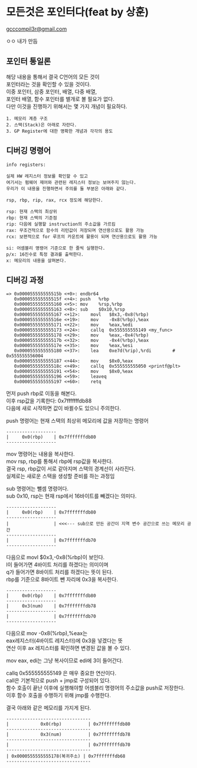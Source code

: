 # 모든것은 포인터다(feat by 상훈)
gcccompil3r@gmail.com  

ㅇㅇ 내가 만듬  

## 포인터 통일론
해당 내용을 통해서 결국 C언어의 모든 것이  
포인터라는 것을 확인할 수 있을 것이다.  
이중 포인터, 삼중 포인터, 배열, 다중 배열,  
포인터 배열, 함수 포인터를 별개로 볼 필요가 없다.  
다만 이것을 진행하기 위해서는 몇 가지 개념이 필요하다.  

```make
1. 메모리 계층 구조
2. 스택(Stack)은 아래로 자란다.
3. GP Register에 대한 명확한 개념과 각각의 용도
```

## 디버깅 명령어
```make
info registers:

실제 HW 레지스터 정보를 확인할 수 있고
여기서는 펌웨어 제어와 관련된 레지스터 정보는 보여주지 않는다.
우리가 이 내용을 진행하면서 주의를 둘 부분은 아래와 같다.

rsp, rbp, rip, rax, rcx 정도에 해당한다.

rsp: 현재 스택의 최상위
rbp: 현재 스택의 기준점
rip: 다음에 실행할 instruction의 주소값을 가르킴
rax: 무조건적으로 함수의 리턴값이 저장되며 연산용으로도 활용 가능
rcx: 보편적으로 for 루프의 카운트에 활용이 되며 연산용으로도 활용 가능

si: 어셈블리 명령어 기준으로 한 줄씩 실행한다.  
p/x: 16진수로 특정 결과를 출력한다.  
x: 메모리의 내용을 살펴본다.  
```

## 디버깅 과정
```make
=> 0x000055555555515b <+0>:	endbr64 
   0x000055555555515f <+4>:	push   %rbp
   0x0000555555555160 <+5>:	mov    %rsp,%rbp
   0x0000555555555163 <+8>:	sub    $0x10,%rsp
   0x0000555555555167 <+12>:	movl   $0x3,-0x8(%rbp)
   0x000055555555516e <+19>:	mov    -0x8(%rbp),%eax
   0x0000555555555171 <+22>:	mov    %eax,%edi
   0x0000555555555173 <+24>:	callq  0x555555555149 <my_func>
   0x0000555555555178 <+29>:	mov    %eax,-0x4(%rbp)
   0x000055555555517b <+32>:	mov    -0x4(%rbp),%eax
   0x000055555555517e <+35>:	mov    %eax,%esi
   0x0000555555555180 <+37>:	lea    0xe7d(%rip),%rdi        # 0x555555556004
   0x0000555555555187 <+44>:	mov    $0x0,%eax
   0x000055555555518c <+49>:	callq  0x555555555050 <printf@plt>
   0x0000555555555191 <+54>:	mov    $0x0,%eax
   0x0000555555555196 <+59>:	leaveq 
   0x0000555555555197 <+60>:	retq
```

먼저 push rbp로 이동을 해본다.  
이후 rsp값을 기록한다: 0x7fffffffdb88  
다음에 새로 시작하면 값이 바뀔수도 있으니 주의한다.  

push 명령어는 현재 스택의 최상위 메모리에 값을 저장하는 명령어  

```make
-------------------
|     0x0(rbp)    | 0x7fffffffdb80
-------------------
```

mov 명령어는 내용을 복사한다.  
mov rsp, rbp를 통해서 rbp에 rsp값을 복사한다.  
결국 rsp, rbp값이 서로 같아지며 스택의 경계선이 사라진다.  
실제로는 새로운 스택을 생성할 준비를 하는 과정임  

sub 명령어는 뺄셈 명령어다.  
sub 0x10, rsp는 현재 rsp에서 16바이트를 빼겠다는 의미다.  

```make
-------------------
|     0x0(rbp)    | 0x7fffffffdb80
-------------------
|                 | <<<--- sub으로 만든 공간이 지역 변수 공간으로 쓰는 메모리 공간
-------------------
|                 | 0x7fffffffdb70
-------------------
```

다음으로 movl $0x3,-0x8(%rbp)이 보인다.  
l이 들어가면 4바이트 처리를 하겠다는 의미이며  
q가 들어가면 8바이트 처리를 하겠다는 뜻이 된다.  
rbp를 기준으로 8바이트 뺀 자리에 0x3을 복사한다.  

```make
-------------------
|     0x0(rbp)    | 0x7fffffffdb80
-------------------
|     0x3(num)    | 0x7fffffffdb78
-------------------
|                 | 0x7fffffffdb70
-------------------
```

다음으로 mov -0x8(%rbp),%eax는  
eax레지스터(4바이트 레지스터)에 0x3을 넣겠다는 뜻  
연산 이후 ax 레지스터를 확인하면 변경된 값을 볼 수 있다.  

mov eax, edi는 그냥 복사이므로 edi에 3이 들어간다.  

callq  0x555555555149 은 매우 중요한 연산이다.  
call은 기본적으로 push + jmp로 구성되어 있다.  
함수 호출이 끝난 이후에 실행해야할 어셈블리 명령어의 주소값을 push로 저장한다.  
이후 함수 호출을 수행하기 위해 jmp를 수행한다.  

결국 아래와 같은 메모리를 가지게 된다.  

```make
--------------------------------
|            0x0(rbp)          | 0x7fffffffdb80
--------------------------------
|            0x3(num)          | 0x7fffffffdb78
--------------------------------
|                              | 0x7fffffffdb70
--------------------------------
| 0x0000555555555178(복귀주소) | 0x7fffffffdb68
--------------------------------
```
















